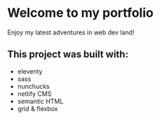 # Welcome to my portfolio 

Enjoy my latest adventures in web dev land!

## This project was built with:

- eleventy
- sass
- nunchucks
- netlify CMS
- semantic HTML
- grid & flexbox

